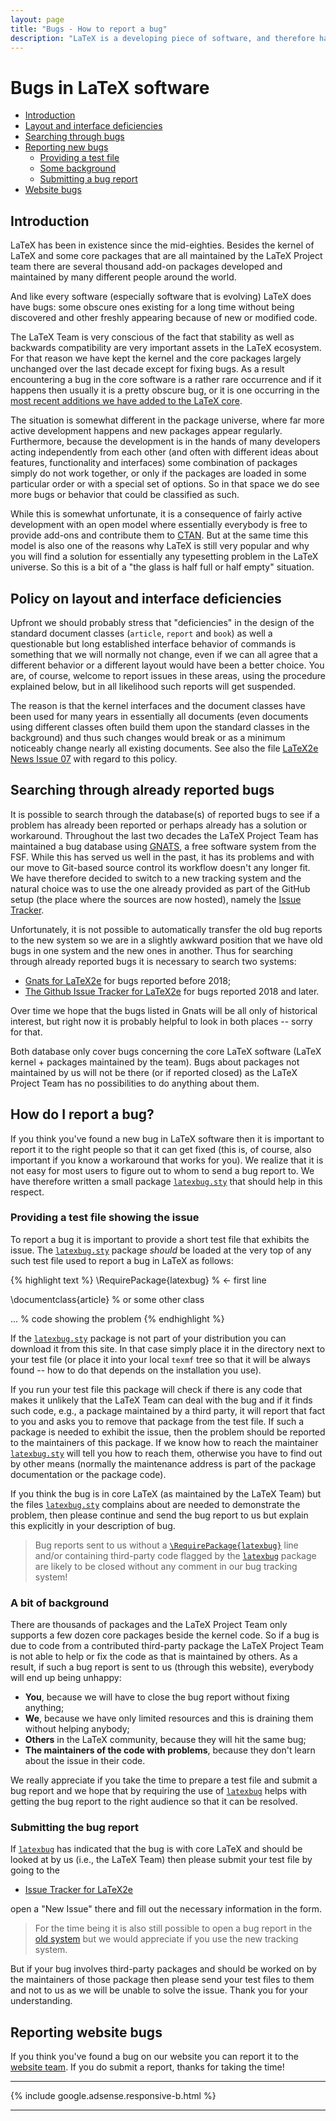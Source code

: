 ```yaml
---
layout: page
title: "Bugs - How to report a bug"
description: "LaTeX is a developing piece of software, and therefore has bugs. Learn how and where to report a bug in LaTeX or in third party packages."
---
```


# Bugs in LaTeX software



<div class="row">
  <div class="col cell1of2">
    <ul class="toc">
      <li><a href="#introduction" title="Introduction">Introduction</a></li>
      <li><a href="#policy-on-layout-and-interface-deficiencies" title="Policy on layout and interface deficiencies">Layout and interface deficiencies</a></li>
      <li><a href="#searching-through-already-reported-bugs" title="Searching through already reported bugs">Searching through bugs</a></li>
      <li><a href="#how-do-i-report-a-bug" title="How do I report a bug?">Reporting new bugs</a>
	<ul class="toc">
	  <li><a href="#providing-a-test-file-showing-the-issue" title="Providing a test file showing the issue">Providing a test file</a></li>
	  <li><a href="#a-bit-of-background" title="A bit of background">Some background</a></li>
	  <li><a href="#submitting-the-bug-report" title="Submitting the bug report">Submitting a bug report</a></li>
	</ul>
      </li>
      <li><a href="#reporting-website-bugs" title="Reporting website bugs">Website bugs</a></li>
    </ul>
  </div>
  <div class="col cell1of2">
      <h2 id="introduction">Introduction</h2>
      <p>
      LaTeX has been in existence since the mid-eighties. Besides the kernel of
      LaTeX and some core packages that are all maintained by the LaTeX
      Project team there are several thousand add-on packages developed and
      maintained by many different people around the world.
      </p>
      <p>
      And like every software
      (especially software that is evolving) LaTeX does have bugs: some
      obscure ones existing for a long time without being discovered and other freshly appearing
      because of new or modified code.
      </p>
  </div>
</div>



The LaTeX Team is very conscious of the fact that stability as well as
backwards compatibility are very important assets in the LaTeX
ecosystem. For that reason we have kept the kernel and the core
packages largely unchanged over the last decade except for fixing
bugs. As a result encountering a bug in the core software is a rather
rare occurrence and if it happens then usually it is a pretty obscure
bug, or it is one occurring in the [most recent additions we have added
to the  LaTeX core]({{site.baseurl}}/news/).

The situation is somewhat different in the package universe, where far
more active development happens and new packages appear
regularly. Furthermore, because the development is in the hands of many
developers acting independently from each other (and often with different
ideas about features, functionality and interfaces) some combination
of packages simply do not work together, or only if the packages are
loaded in some particular order or with a special set of options. So
in that space we do see more bugs or behavior that could be classified
as such.

While this is somewhat unfortunate, it is a consequence of fairly
active development with an open model where essentially everybody is
free to provide add-ons and contribute them to
[CTAN](https://www.ctan.org). But at the same time this model is also
one of the reasons why LaTeX is still very popular and why you will
find a solution for essentially any typesetting problem in the LaTeX
universe. So this is a bit of a "the glass is half full or half empty"
situation.


## Policy on layout and interface deficiencies

Upfront we should probably stress that "deficiencies" in the design of
the standard document classes (`article`, `report` and `book`) as well
a questionable but long established interface behavior of commands is
something that we will normally not change, even if we can all agree
that a different behavior or a different layout would have been a
better choice. You are, of course, welcome to report issues in these
areas, using the procedure explained below, but in all likelihood such
reports will get suspended.

The reason is that the kernel interfaces and the document classes
have been used for many years in essentially all documents (even
documents using different classes often build them upon the standard
classes in the background) and thus such changes would break or as
a minimum noticeably change nearly all existing documents.  See also
the file [LaTeX2e News Issue
07]({{site.baseurl}}/news/latex2e-news/ltnews07.pdf) with regard to
this policy.



## Searching through already reported bugs

It is possible to search through the  database(s) of reported bugs to see
if a problem has already been reported or perhaps already has a
solution or workaround.
Throughout the last two decades the LaTeX Project Team has maintained
a bug database using [GNATS](https://www.gnu.org/software/gnats), a free software system from the
FSF. While this has served us
well in the past, it has its problems and with our move to Git-based
source control its workflow doesn't any longer fit.
We have therefore decided to switch
to a new tracking system and the natural choice was to use the one
already provided as part of the GitHub setup (the place where the
sources are now hosted), namely the [Issue
Tracker](https://github.com/latex3/latex2e/issues).



Unfortunately, it is not possible to automatically transfer the old bug
reports to the new system so we are in a slightly awkward position
that we have old bugs in one system and the new ones in another. Thus
for searching through already reported bugs it is necessary to search
two systems:

 - <a href="{{site.baseurl}}/cgi-bin/ltxbugs2html?introduction=yes&amp;state=open">
   Gnats for LaTeX2e</a>  for bugs reported before 2018;
  - [The Github Issue Tracker for LaTeX2e](https://github.com/latex3/latex2e/issues)
   for bugs reported 2018 and later.

Over time we hope that the bugs listed in Gnats will be all only of
historical interest, but right now it is probably helpful to look in
both places -- sorry for that.

Both database only cover bugs concerning the core LaTeX software
(LaTeX kernel + packages maintained by the team).  Bugs about packages
not maintained by us will not be there (or if reported closed) as the
LaTeX Project Team has no possibilities to do anything about them.



## How do I report a bug?

If you think you've found a new bug in LaTeX software then it is important
to report it to the right people so that it can get fixed (this is, of course, also
important if you know a workaround that works for you).
We realize that it is not easy for most users to figure out to whom to
send a bug report to.  We have therefore written a small
package [`latexbug.sty`](https://raw.githubusercontent.com/latex3/latexbug/master/latexbug.sty) that
should help in this respect.



### Providing a test file showing the issue

To report a bug it is important to provide a short test file that
exhibits the issue.  The
[`latexbug.sty`](https://raw.githubusercontent.com/latex3/latexbug/master/latexbug.sty)
package _should_ be loaded at the very top of any such test file used
to report a bug in LaTeX as follows:

{% highlight text %}
   \RequirePackage{latexbug}    % <- first line
   
   \documentclass{article}      % or some other class

   ...                          % code showing the problem
{% endhighlight %}

If the
[`latexbug.sty`](https://raw.githubusercontent.com/latex3/latexbug/master/latexbug.sty)
package is not part of your distribution you can download it from this
site. In that case simply place it in the directory next to your test
file (or place it into your local `texmf` tree so that it will be
always found -- how to do that depends on the installation you use).

If you run your test file this package will check if there is any code
that makes it unlikely that the LaTeX Team can deal with the bug and
if it finds such code, e.g., a package maintained by a third party, it
will report that fact to you and asks you to remove that package from
the test file. If such a package is needed to exhibit the issue, then
the problem should be reported to the maintainers of this package.  If
we know how to reach the maintainer
[`latexbug.sty`](https://raw.githubusercontent.com/latex3/latexbug/master/latexbug.sty)
will tell you how to reach them, otherwise you have to find out by
other means (normally the maintenance address is part of the package
documentation or the package code).

If you think the bug is in core LaTeX (as maintained by the LaTeX
Team) but the files
[`latexbug.sty`](https://raw.githubusercontent.com/latex3/latexbug/master/latexbug.sty)
complains about are needed to demonstrate the problem, then please
continue and send the bug report to us but explain this explicitly in
your description of bug.

> Bug reports sent to us without a
> [`\RequirePackage{latexbug}`](https://raw.githubusercontent.com/latex3/latexbug/master/latexbug.sty)
> line and/or containing third-party code flagged by the
> [`latexbug`](https://raw.githubusercontent.com/latex3/latexbug/master/latexbug.sty) package are
> likely to be closed without any comment in our bug tracking system!


### A bit of background

There are thousands of packages and the LaTeX Project Team only
supports a few dozen core packages beside the kernel code. So if a bug
is due to code from a contributed third-party package the LaTeX
Project Team is not able to help or fix the code as that is maintained
by others.  As a result, if such a bug report is sent to us (through
this website), everybody will end up being unhappy:

 - **You**, because we will have to close the bug report without fixing anything;
 - **We**, because we have only limited resources and this is draining them without helping anybody;
 - **Others** in the LaTeX community, because they will hit the same bug;
 - **The maintainers of the code with problems**, because they don't learn about the issue in their code.

We really appreciate if you take the time to prepare a test file and
submit a bug report and we hope that by requiring the use of
[`latexbug`](https://raw.githubusercontent.com/latex3/latexbug/master/latexbug.sty) helps with
getting the bug report to the right audience so that it can be
resolved.


### Submitting the bug report

If [`latexbug`](https://raw.githubusercontent.com/latex3/latexbug/master/latexbug.sty) has indicated
that the bug is with core LaTeX and should be looked at by us (i.e.,
the LaTeX Team) then please submit your test file by going
to the

 - [Issue Tracker for LaTeX2e](https://github.com/latex3/latex2e/issues)

open a "New Issue" there and fill out the necessary information in the form.

> For the time being it is also still possible to open a bug report in
> the [old system]({{site.baseurl}}/bugs/bugs-upload/) but we would
> appreciate if you use the new tracking system.


But if your bug involves third-party packages and should be worked on by
the maintainers of those package then please send your test files to
them and not to us as we will be unable to solve the issue.
Thank you for your understanding.



## Reporting website bugs

If you think you've found a bug on our website you can report it to
the [website team]({{site.baseurl}}/contact/#website-team). If you do
submit a report, thanks for taking the time!

***

<div class="row">{% include google.adsense.responsive-b.html %}</div><hr> 

<img src="https://ssl-vg03.met.vgwort.de/na/f3144f6c13e442b499326009da2a7ede" width="1" height="1" alt="">
